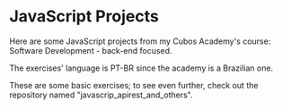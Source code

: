 <h1>JavaScript Projects</h1>

<p>Here are some JavaScript projects from my Cubos Academy's course: Software Development - back-end focused.</p>

<p>The exercises' language is PT-BR since the academy is a Brazilian one.</p>

<p>These are some basic exercises; to see even further, check out the repository named "javascrip_apirest_and_others".</p>
